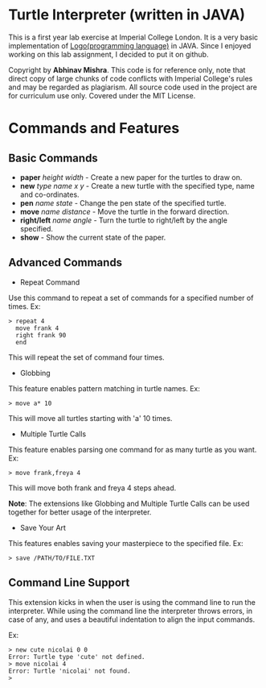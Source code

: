 Turtle Interpreter (written in JAVA)
===================================

This is a first year lab exercise at Imperial College London. It is
a very basic implementation of [Logo(programming language)](https://en.wikipedia.org/wiki/Logo_%28programming_language%29)
in JAVA. Since I enjoyed working on this lab assignment, I decided to put
it on github.


Copyright by **Abhinav Mishra**. This code is for
reference only, note that direct copy of large chunks of code conflicts
with Imperial College's rules and may be regarded as plagiarism. All
source code used in the project are for curriculum use only.
Covered under the MIT License.

Commands and Features
=====================

Basic Commands
--------------

* **paper** *height* *width* - Create a new paper for the turtles to draw on.
* **new** *type* *name* *x* *y* - Create a new turtle with the specified type, name and co-ordinates.
* **pen** *name* *state* - Change the pen state of the specified turtle.
* **move** *name* *distance* - Move the turtle in the forward direction.
* **right/left** *name* *angle* - Turn the turtle to right/left by the angle specified.
* **show** - Show the current state of the paper.

Advanced Commands
-----------------

* Repeat Command

Use this command to repeat a set of commands for a specified number of times.
Ex:
```
> repeat 4
  move frank 4
  right frank 90
  end
```
This will repeat the set of command four times. 

* Globbing

This feature enables pattern matching in turtle names.
Ex:
```
> move a* 10
```

This will move all turtles starting with 'a' 10 times.

* Multiple Turtle Calls

This feature enables parsing one command for as many turtle as you want.
Ex:
```
> move frank,freya 4
```

This will move both frank and freya 4 steps ahead.

**Note**: The extensions like Globbing and Multiple Turtle Calls can be used together for better usage of the interpreter.

* Save Your Art

This features enables saving your masterpiece to the specified file.
Ex:
```
> save /PATH/TO/FILE.TXT
```

Command Line Support
--------------------
This extension kicks in when the user is using the command line to run the interpreter.
While using the command line the interpreter throws errors, in case of any, and uses a beautiful
indentation to align the input commands.

Ex:
```
> new cute nicolai 0 0
Error: Turtle type 'cute' not defined.
> move nicolai 4
Error: Turtle 'nicolai' not found.
>
```
